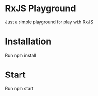 # RxJS Playground

Just a simple playground for play with RxJS

# Installation

Run npm install

# Start

Run npm start
